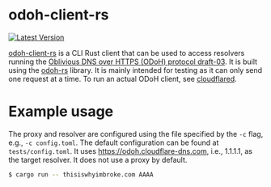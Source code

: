 # odoh-client-rs

[![Latest Version]][crates.io]

[Latest Version]: https://img.shields.io/crates/v/odoh-client-rs.svg
[crates.io]: https://crates.io/crates/odoh-client-rs

[odoh-client-rs] is a CLI Rust client that can be used to access resolvers running the [Oblivious DNS over HTTPS (ODoH) protocol draft-03]. It is built using the [odoh-rs] library. It is mainly intended for testing as it can only send one request at a time. To run an actual ODoH client, see [cloudflared].

[odoh-client-rs]: https://github.com/cloudflare/odoh-client-rs/
[Oblivious DNS over HTTPS (ODoH) protocol draft-03]: https://tools.ietf.org/html/draft-pauly-dprive-oblivious-doh-03
[odoh-rs]: https://github.com/cloudflare/odoh-rs/
[cloudflared]: https://developers.cloudflare.com/1.1.1.1/dns-over-https/cloudflared-proxy

# Example usage

The proxy and resolver are configured using the file specified by the `-c` flag, e.g., `-c config.toml`. The default configuration can be found at `tests/config.toml`. It uses https://odoh.cloudflare-dns.com, i.e., 1.1.1.1, as the target resolver. It does not use a proxy by default.

```bash
$ cargo run -- thisiswhyimbroke.com AAAA
```

